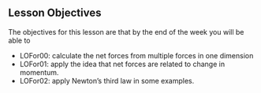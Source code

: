 ## Lesson Objectives

The objectives for this lesson are that by the end of the week you will be able to

* LOFor00: calculate the net forces from multiple forces in one dimension
* LOFor01: apply the idea that net forces are related to change in momentum.
* LOFor02: apply Newton’s third law in some examples.


